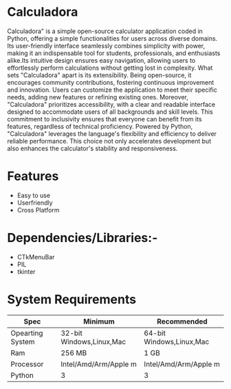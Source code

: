 # Calculadora
Calculadora" is a simple open-source calculator application coded in Python, offering a simple  functionalities for users across diverse domains. Its user-friendly interface seamlessly combines simplicity with power, making it an indispensable tool for students, professionals, and enthusiasts alike.Its intuitive design ensures easy navigation, allowing users to effortlessly perform calculations without getting lost in complexity.  What sets "Calculadora" apart is its extensibility. Being open-source, it encourages community contributions, fostering continuous improvement and innovation. Users can customize the application to meet their specific needs, adding new features or refining existing ones.  Moreover, "Calculadora" prioritizes accessibility, with a clear and readable interface designed to accommodate users of all backgrounds and skill levels. This commitment to inclusivity ensures that everyone can benefit from its features, regardless of technical proficiency.    Powered by Python, "Calculadora" leverages the language's flexibility and efficiency to deliver reliable performance. This choice not only accelerates development but also enhances the calculator's stability and responsiveness.
# Features
- Easy to use
- Userfriendly
- Cross Platform

# Dependencies/Libraries:-
- CTkMenuBar
- PIL
- tkinter

# System Requirements
| Spec| Minimum    | Recommended           |
| --- | --- |  ---|
| Opearting System | 32-bit Windows,Linux,Mac|64-bit Windows,Linux,Mac|
| Ram              |  256 MB               |1 GB |
| Processor        | Intel/Amd/Arm/Apple m |Intel/Amd/Arm/Apple m|
| Python           | 3                     |3|

